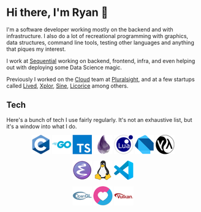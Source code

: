 # Hi there, I'm Ryan 👋

I'm a software developer working mostly on the backend and with infrastructure. I also do a lot of recreational programming with graphics, data structures, command line tools, testing other languages and anything that piques my interest.

I work at [Sequential](https://www.gosequential.com/) working on backend, frontend, infra, and even helping out with deploying some Data Science magic.

Previously I worked on the [Cloud](https://acloudguru.com/) team at [Pluralsight](https://pluralsight.com), and at a few startups called [Lived](https://lived.app/), [Xplor](https://www.ourxplor.com/), [Sine](https://www.sine.co/), [Licorice](https://licorice.io/) among others.

## Tech

Here's a bunch of tech I use fairly regularly. It's not an exhaustive list, but it's a window into what I do.

<div align="center">

![C logo](lang-c.png "C")
![Go logo](lang-go.png "Go")
![TypeScript logo](lang-ts.png "TypeScript")
![Elixir logo](lang-elixir.png "Elixir")
![Lua logo](lang-lua.png "Lua")
![Dart logo](lang-dart.png "Dart")
![Common Lisp logo](lang-cl.png "Common Lisp")


![Emacs logo](emacs.png "Emacs")
![Linux logo](linux.png "Linux")
![VSCode logo](vscode.png "VSCode")


![OpenGL logo](tool-opengl.png "OpenGL")
![Love2D logo](tool-love2d.png "Love2D")
![Vulkan logo](tool-vulkan.png "Vulkan")

</div>

